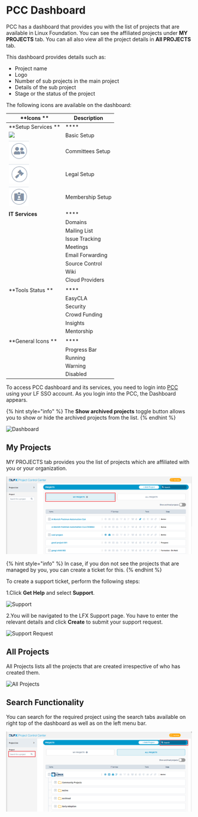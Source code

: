 # PCC Dashboard

PCC has a dashboard that provides you with the list of projects that are available in Linux Foundation. You can see the affiliated projects under **MY PROJECTS** tab. You can all also view all the project details in **All PROJECTS** tab.&#x20;

This dashboard provides details such as:

* Project name
* Logo
* Number of sub projects in the main project
* Details of the sub project
* Stage or the status of the project

The following icons are available on the dashboard:

| **Icons **                               | **Description**   |
| ---------------------------------------- | ----------------- |
| **Setup Services **                      | ****              |
| ![](../.gitbook/assets/Basic\_Setup.png) | Basic Setup       |
|  ![](../.gitbook/assets/Commitee.png)    | Committees Setup  |
| ![](../.gitbook/assets/Logeal.png)       | Legal  Setup      |
| ![](../.gitbook/assets/Membership.png)   | Membership Setup  |
|                                          |                   |
| **IT Services**                          | ****              |
|                                          | Domains           |
|                                          | Mailing List      |
|                                          | Issue Tracking    |
|                                          | Meetings          |
|                                          | Email Forwarding  |
|                                          | Source Control    |
|                                          | Wiki              |
|                                          | Cloud Providers   |
|                                          |                   |
| **Tools Status **                        | ****              |
|                                          | EasyCLA           |
|                                          | Security          |
|                                          | Crowd Funding     |
|                                          | Insights          |
|                                          | Mentorship        |
|                                          |                   |
| **General Icons **                       | ****              |
|                                          | Progress Bar      |
|                                          | Running           |
|                                          | Warning           |
|                                          | Disabled          |

To access PCC dashboard and its services, you need to login into [PCC](http://projectadmin.lfx.linuxfoundation.org) using your LF SSO account. As you login into the PCC, the Dashboard appears.

{% hint style="info" %}
The **Show archived projects** toggle button allows you to show or hide the archived projects from the list.&#x20;
{% endhint %}

![Dashboard](../.gitbook/assets/All\_Projects.png)

## My Projects <a href="my-projects" id="my-projects"></a>

MY PROJECTS tab provides you the list of projects which are affiliated with you or your organization.&#x20;

![My Project](<../.gitbook/assets/My Projects.png>)

{% hint style="info" %}
In case, if you don not see the projects that are managed by you, you can create a ticket for this.
{% endhint %}

To create a support ticket, perform the following steps:

1.Click **Get Help** and select **Support**.

![Support](https://gblobscdn.gitbook.com/assets%2F-MHQvtXGepWEfHqN\_nkC%2F-MPsqxNkI8EzMv0ClU6w%2F-MPssJQEbst5Du47g3bK%2FSupport.png?alt=media\&token=ac403170-a6d3-4b1c-a492-4118364c807e)

2.You will be navigated to the LFX Support page. You have to enter the relevant details and click **Create** to submit your support request.

![Support Request](https://gblobscdn.gitbook.com/assets%2F-MHQvtXGepWEfHqN\_nkC%2F-MPsqxNkI8EzMv0ClU6w%2F-MPsuJzMR1NcCJRUzSrk%2FSupport\_Request.png?alt=media\&token=e6a07b16-74fe-4ae8-b649-00d42362d704)

## All Projects&#x20;

All Projects lists all the projects that are created irrespective of who has created them.&#x20;

![All Projects](../.gitbook/assets/All\_Projects1.png)

## Search Functionality&#x20;

You can search for the required project using the search tabs available on right top of the dashboard as well as on the left menu bar.&#x20;

![Search](<../.gitbook/assets/Search (1).png>)

